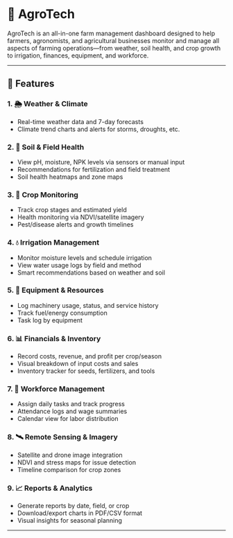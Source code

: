 # 🌾 AgroTech

AgroTech is an all-in-one farm management dashboard designed to help farmers, agronomists, and agricultural businesses monitor and manage all aspects of farming operations—from weather, soil health, and crop growth to irrigation, finances, equipment, and workforce.

---

## 📌 Features

### 1. 🌦 Weather & Climate
- Real-time weather data and 7-day forecasts
- Climate trend charts and alerts for storms, droughts, etc.

### 2. 🌱 Soil & Field Health
- View pH, moisture, NPK levels via sensors or manual input
- Recommendations for fertilization and field treatment
- Soil health heatmaps and zone maps

### 3. 🌽 Crop Monitoring
- Track crop stages and estimated yield
- Health monitoring via NDVI/satellite imagery
- Pest/disease alerts and growth timelines

### 4. 💧 Irrigation Management
- Monitor moisture levels and schedule irrigation
- View water usage logs by field and method
- Smart recommendations based on weather and soil

### 5. 🚜 Equipment & Resources
- Log machinery usage, status, and service history
- Track fuel/energy consumption
- Task log by equipment

### 6. 📊 Financials & Inventory
- Record costs, revenue, and profit per crop/season
- Visual breakdown of input costs and sales
- Inventory tracker for seeds, fertilizers, and tools

### 7. 👷 Workforce Management
- Assign daily tasks and track progress
- Attendance logs and wage summaries
- Calendar view for labor distribution

### 8. 🛰 Remote Sensing & Imagery
- Satellite and drone image integration
- NDVI and stress maps for issue detection
- Timeline comparison for crop zones

### 9. 📈 Reports & Analytics
- Generate reports by date, field, or crop
- Download/export charts in PDF/CSV format
- Visual insights for seasonal planning

---
